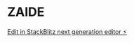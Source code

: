 # ZAIDE

[Edit in StackBlitz next generation editor ⚡️](https://stackblitz.com/~/github.com/ZanaNowshad/ZAIDE)